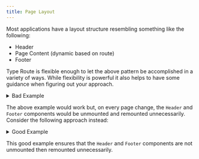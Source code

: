 ```yaml
---
title: Page Layout
---
```


Most applications have a layout structure resembling something like the following:

- Header
- Page Content (dynamic based on route)
- Footer

Type Route is flexible enough to let the above pattern be accomplished in a variety of ways. While flexibility is powerful it also helps to have some guidance when figuring out your approach.

<details>
<summary>Bad Example</summary>

```tsx
import React, { useState, useEffect } from "react";
import { createRouter, defineRoute } from "type-route";

const { routes, useRoute } = createRouter({
  home: defineRoute("/"),
  foo: defineRoute("/foo"),
  bar: defineRoute("/bar"),
});

function App() {
  const route = useRoute();

  return (
    <>
      {route.name === "home" && <HomePage/>}
      {route.name === "foo" && <FooPage/>}
      {route.name === "bar" && <BarPage/>}
      {route.name === false && <NotFoundPage/>}
    </>
  );
}

function Header() {
  return <nav>
    <a {...routes.home().link}>Home</a>
    <a {...routes.foo().link}>Foo</a>
    <a {...routes.bar().link}>Bar</a>
  </nav>
}

function Footer() {
  return <footer>
    <div>Footer</div>
  </footer>
}

function HomePage() {
  return <>
    <Header />
    <div>Home Page</div>
    <Footer />
  </>
}

function FooPage() {
  return <>
    <Header />
    <div>Foo Page</div>
    <Footer />
  </>
}

function BarPage() {
  return <>
    <Header />
    <div>Bar Page</div>
    <Footer />
  </>
}

function NotFoundPage() {
  return <>
    <Header />
    <div>Bar Page</div>
    <Footer />
  </>
}
```

</details>

The above example would work but, on every page change, the `Header` and `Footer` components would be unmounted and remounted unnecessarily. Consider the following approach instead:

<details>
<summary>Good Example</summary>

```tsx
import React, { useState, useEffect } from "react";
import { createRouter, defineRoute } from "type-route";

const { routes, useRoute } = createRouter({
  home: defineRoute("/"),
  foo: defineRoute("/foo"),
  bar: defineRoute("/bar"),
});

function App() {
  const route = useRoute();

  return <>
    <Header />
    {route.name === "home" && <HomePage/>}
    {route.name === "foo" && <FooPage/>}
    {route.name === "bar" && <BarPage/>}
    {route.name === false && <NotFoundPage/>}
    <Footer />
  </>;
}

function Header() {
  return <nav>
    <a {...routes.home().link}>Home</a>
    <a {...routes.foo().link}>Foo</a>
    <a {...routes.bar().link}>Bar</a>
  </nav>
}

function Footer() {
  return <footer>
    <div>Footer</div>
  </footer>
}

function HomePage() {
  return <div>Home Page</div>
}

function FooPage() {
  return <div>Foo Page</div>
}

function BarPage() {
  return <div>Bar Page</div>
}

function NotFoundPage() {
  return <div>Bar Page</div>
}
```

</details>

This good example ensures that the `Header` and `Footer` components are not unmounted then remounted unnecessarily.

